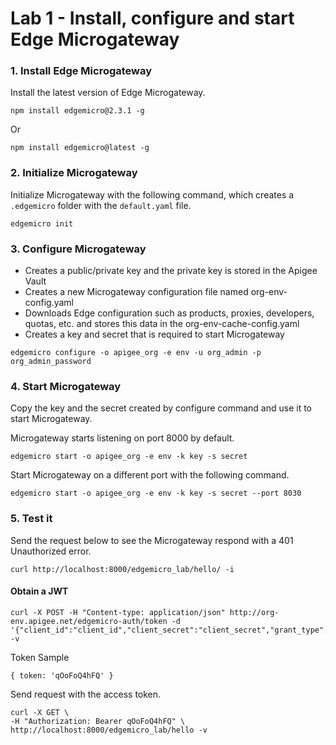 # Lab 1 - Install, configure and start Edge Microgateway

### 1. Install Edge Microgateway
Install the latest version of Edge Microgateway.

```
npm install edgemicro@2.3.1 -g
```

Or

```
npm install edgemicro@latest -g
```

### 2. Initialize Microgateway
Initialize Microgateway with the following command, which creates a `.edgemicro` folder with the `default.yaml` file.

```
edgemicro init
```

### 3. Configure Microgateway

* Creates a public/private key and the private key is stored in the Apigee Vault
* Creates a new Microgateway configuration file named org-env-config.yaml
* Downloads Edge configuration such as products, proxies, developers, quotas, etc. and stores this data in the org-env-cache-config.yaml
* Creates a key and secret that is required to start Microgateway

```
edgemicro configure -o apigee_org -e env -u org_admin -p org_admin_password
```

### 4. Start Microgateway
Copy the key and the secret created by configure command and use it to start Microgateway.

Microgateway starts listening on port 8000 by default.  
```
edgemicro start -o apigee_org -e env -k key -s secret
```

Start Microgateway on a different port with the following command.
```
edgemicro start -o apigee_org -e env -k key -s secret --port 8030
```


### 5. Test it
Send the request below to see the Microgateway respond with a 401 Unauthorized error.  

```
curl http://localhost:8000/edgemicro_lab/hello/ -i
```


#### Obtain a JWT

```
curl -X POST -H "Content-type: application/json" http://org-env.apigee.net/edgemicro-auth/token -d '{"client_id":"client_id","client_secret":"client_secret","grant_type":"client_credentials"}' -v
```

Token Sample

```
{ token: 'qOoFoQ4hFQ' }
```

Send request with the access token.
```
curl -X GET \
-H "Authorization: Bearer qOoFoQ4hFQ" \
http://localhost:8000/edgemicro_lab/hello -v
```
